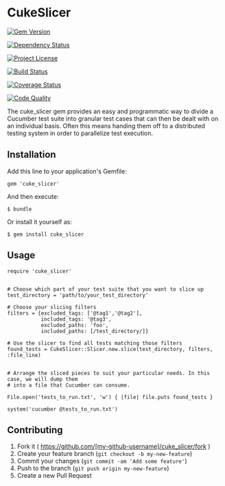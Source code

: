 # CukeSlicer

<a href="http://badge.fury.io/rb/cuke_slicer"><img src="https://badge.fury.io/rb/cuke_slicer.svg" alt="Gem Version"></a>

<a href='https://gemnasium.com/grange-insurance/cuke_slicer'><img src="https://gemnasium.com/grange-insurance/cuke_slicer.svg" alt="Dependency Status" /></a>

<a href='https://github.com/grange-insurance/cuke_slicer/blob/master/LICENSE.txt'><img src="https://img.shields.io/badge/license-MIT-blue.svg" alt="Project License" /></a>

<a href="https://travis-ci.org/grange-insurance/cuke_slicer"><img src="https://travis-ci.org/grange-insurance/cuke_slicer.svg" alt="Build Status"></a>

<a href='https://coveralls.io/r/grange-insurance/cuke_slicer'><img src='https://coveralls.io/repos/grange-insurance/cuke_slicer/badge.svg' alt='Coverage Status' /></a>

<a href="https://codeclimate.com/github/grange-insurance/cuke_slicer"><img src="https://codeclimate.com/github/grange-insurance/cuke_slicer/badges/gpa.svg" alt="Code Quality" /></a>


The cuke_slicer gem provides an easy and programmatic way to divide a Cucumber test suite into granular test
cases that can then be dealt with on an individual basis. Often this means handing them off to a distributed
testing system in order to parallelize test execution.

## Installation

Add this line to your application's Gemfile:

    gem 'cuke_slicer'

And then execute:

    $ bundle

Or install it yourself as:

    $ gem install cuke_slicer

## Usage

    require 'cuke_slicer'


    # Choose which part of your test suite that you want to slice up
    test_directory = 'path/to/your_test_directory'

    # Choose your slicing filters
    filters = {excluded_tags: ['@tag1','@tag2'],
               included_tags: '@tag3',
               excluded_paths: 'foo',
               included_paths: [/test_directory/]}

    # Use the slicer to find all tests matching those filters
    found_tests = CukeSlicer::Slicer.new.slice(test_directory, filters, :file_line)


    # Arrange the sliced pieces to suit your particular needs. In this case, we will dump them
    # into a file that Cucumber can consume.

    File.open('tests_to_run.txt', 'w') { |file| file.puts found_tests }

    system('cucumber @tests_to_run.txt')


## Contributing

1. Fork it ( https://github.com/[my-github-username]/cuke_slicer/fork )
2. Create your feature branch (`git checkout -b my-new-feature`)
3. Commit your changes (`git commit -am 'Add some feature'`)
4. Push to the branch (`git push origin my-new-feature`)
5. Create a new Pull Request
